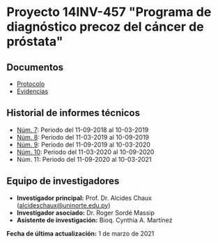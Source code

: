 # Proyecto 14INV-457 "Programa de diagnóstico precoz del cáncer de próstata"

## Documentos
- [Protocolo](https://github.com/alcideschaux/14INV-457/blob/main/Protocolo.md)
- [Evidencias](https://github.com/alcideschaux/14INV-457/blob/main/Evidencias.md)

## Historial de informes técnicos
- [Núm. 7](https://github.com/alcideschaux/14INV-457/blob/main/Resultados/ITA_7.ipynb): Periodo del 11-09-2018 al 10-03-2019
- [Núm. 8](https://github.com/alcideschaux/14INV-457/blob/main/Resultados/ITA_8.ipynb): Periodo del 11-03-2019 al 10-09-2019
- [Núm. 9](https://github.com/alcideschaux/14INV-457/blob/main/Resultados/ITA_9.ipynb): Periodo del 11-09-2019 al 10-03-2020
- [Núm. 10](https://github.com/alcideschaux/14INV-457/blob/main/Resultados/ITA_10.ipynb): Periodo del 11-03-2020 al 10-09-2020
- Núm. 11: Periodo del 11-09-2020 al 10-03-2021

## Equipo de investigadores
- **Investigador principal:** Prof. Dr. Alcides Chaux (alcideschaux@uninorte.edu.py)
- **Investigador asociado:** Dr. Roger Sordé Massip
- **Asistente de investigación:** Bioq. Cynthia A. Martínez

**Fecha de última actualización:** 1 de marzo de 2021
